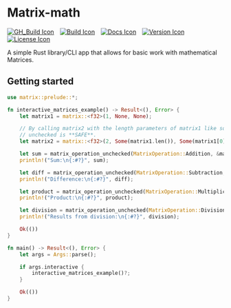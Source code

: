 # Matrix-math

[![GH_Build Icon]][GH_Build Status]&emsp;[![Build Icon]][Build Status]&emsp;[![Docs Icon]][Docs]&emsp;[![Version Icon]][Crate]&emsp;[![License Icon]][LICENSE]

[GH_Build Icon]: https://img.shields.io/github/actions/workflow/status/1git2clone/matrix-math-rs/rust.yml?branch=main
[GH_Build Status]: https://github.com/1git2clone/matrix-math-rs/actions?query=branch%3Amaster
[Build Icon]: https://gitlab.com/1k2s/matrix-math/badges/main/pipeline.svg
[Build Status]: https://gitlab.com/1k2s/matrix-math/-/pipelines
[Docs Icon]: https://docs.rs/matrix-math/badge.svg
[Docs]: https://docs.rs/matrix-math/latest/leetcode_trees_rs/
[Version Icon]: https://img.shields.io/crates/v/matrix-math.svg
[Crate]: https://crates.io/crates/matrix-math
[License Icon]: https://img.shields.io/badge/license-MIT-blue.svg
[LICENSE]: LICENSE

A simple Rust library/CLI app that allows for basic work with mathematical Matrices.

## Getting started

```rs
use matrix::prelude::*;

fn interactive_matrices_example() -> Result<(), Error> {
    let matrix1 = matrix::<f32>(1, None, None);

    // By calling matrix2 with the length parameters of matrix1 like so. Doing the operations
    // unchecked is **SAFE**.
    let matrix2 = matrix::<f32>(2, Some(matrix1.len()), Some(matrix1[0].len()));

    let sum = matrix_operation_unchecked(MatrixOperation::Addition, &matrix1, &matrix2);
    println!("Sum:\n{:#?}", sum);

    let diff = matrix_operation_unchecked(MatrixOperation::Subtraction, &matrix1, &matrix2);
    println!("Difference:\n{:#?}", diff);

    let product = matrix_operation_unchecked(MatrixOperation::Multiplication, &matrix1, &matrix2);
    println!("Product:\n{:#?}", product);

    let division = matrix_operation_unchecked(MatrixOperation::Division, &matrix1, &matrix2);
    println!("Results from division:\n{:#?}", division);

    Ok(())
}

fn main() -> Result<(), Error> {
    let args = Args::parse();

    if args.interactive {
        interactive_matrices_example()?;
    }

    Ok(())
}
```
